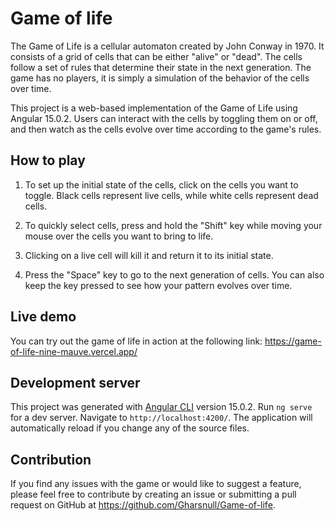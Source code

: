 # Game of life

The Game of Life is a cellular automaton created by John Conway in 1970. It consists of a grid of cells that can be either "alive" or "dead". The cells follow a set of rules that determine their state in the next generation. The game has no players, it is simply a simulation of the behavior of the cells over time.

This project is a web-based implementation of the Game of Life using Angular 15.0.2. Users can interact with the cells by toggling them on or off, and then watch as the cells evolve over time according to the game's rules.

## How to play
1. To set up the initial state of the cells, click on the cells you want to toggle. Black cells represent live cells, while white cells represent dead cells.

2. To quickly select cells, press and hold the "Shift" key while moving your mouse over the cells you want to bring to life.

3. Clicking on a live cell will kill it and return it to its initial state.

4. Press the "Space" key to go to the next generation of cells. You can also keep the key pressed to see how your pattern evolves over time.

## Live demo
You can try out the game of life in action at the following link: https://game-of-life-nine-mauve.vercel.app/


## Development server


This project was generated with [Angular CLI](https://github.com/angular/angular-cli) version 15.0.2.
Run `ng serve` for a dev server. Navigate to `http://localhost:4200/`. The application will automatically reload if you change any of the source files.


## Contribution

If you find any issues with the game or would like to suggest a feature, please feel free to contribute by creating an issue or submitting a pull request on GitHub at https://github.com/Gharsnull/Game-of-life.
